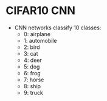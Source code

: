 # CIFAR10 CNN
* CNN networks classify 10 classes: 
  * 0: airplane
  * 1: automobile
  * 2: bird
  * 3: cat
  * 4: deer
  * 5: dog
  * 6: frog
  * 7: horse
  * 8: ship
  * 9: truck
